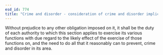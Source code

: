 ```yaml
---
esd_id: 774
title: "Crime and disorder - consideration of crime and disorder implications"
---
```


Without prejudice to any other obligation imposed on it, it shall be the duty of each authority to which this section applies to exercise its various functions with due regard to the likely effect of the exercise of those functions on, and the need to do all that it reasonably can to prevent, crime and disorder in its area.

